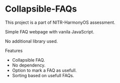 # Collapsible-FAQs
This project is a part of NITR-HarmonyOS assessment.

Simple FAQ webpage with vanila JavaScript.

No additional library used.

Features
- Collapsible FAQ.
- No dependency.
- Option to mark a FAQ as usefull.
- Sorting based on usefull FAQs.
